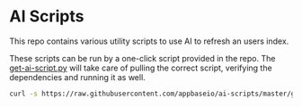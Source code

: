 # AI Scripts

This repo contains various utility scripts to use AI to refresh an users index.

These scripts can be run by a one-click script provided in the repo. The [get-ai-script.py](./get-ai-script.py) will take care of pulling the correct script, verifying the dependencies and running it as well.

```sh
curl -s https://raw.githubusercontent.com/appbaseio/ai-scripts/master/get-ai-script.py | python3 - knn
```